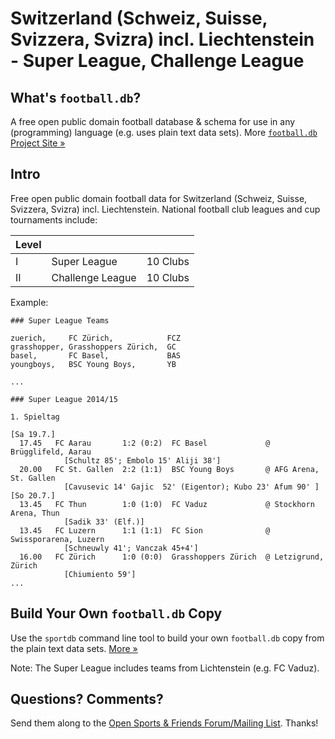 # Switzerland (Schweiz, Suisse, Svizzera, Svizra) incl. Liechtenstein - Super League, Challenge League

## What's `football.db`?

A free open public domain football database & schema
for use in any (programming) language (e.g. uses plain text data sets).
More [`football.db` Project Site »](http://openfootball.github.io)

## Intro

Free open public domain football data for Switzerland (Schweiz, Suisse, Svizzera, Svizra)
incl. Liechtenstein.
National football club leagues and cup tournaments include:

| Level |                                |            |
| ----- | ------------------------------ | ---------- |
| I     |  Super League                  |  10 Clubs  |
| II    |  Challenge League              |  10 Clubs  | 


Example:

```
### Super League Teams

zuerich,     FC Zürich,            FCZ
grasshopper, Grasshoppers Zürich,  GC
basel,       FC Basel,             BAS
youngboys,   BSC Young Boys,       YB

...
```

```
### Super League 2014/15

1. Spieltag

[Sa 19.7.]
  17.45   FC Aarau       1:2 (0:2)  FC Basel             @ Brügglifeld, Aarau
            [Schultz 85'; Embolo 15' Aliji 38']
  20.00   FC St. Gallen  2:2 (1:1)  BSC Young Boys       @ AFG Arena, St. Gallen
            [Cavusevic 14' Gajic  52' (Eigentor); Kubo 23' Afum 90' ]
[So 20.7.]
  13.45   FC Thun        1:0 (1:0)  FC Vaduz             @ Stockhorn Arena, Thun
            [Sadik 33' (Elf.)]
  13.45   FC Luzern      1:1 (1:1)  FC Sion              @ Swissporarena, Luzern
            [Schneuwly 41'; Vanczak 45+4']
  16.00   FC Zürich      1:0 (0:0)  Grasshoppers Zürich  @ Letzigrund, Zürich
            [Chiumiento 59']
...
```



## Build Your Own `football.db` Copy

Use the `sportdb` command line tool to build your own `football.db` copy
from the plain text data sets. [More »](https://github.com/openfootball/datafile)


Note:  The Super League includes teams from Lichtenstein (e.g. FC Vaduz).


## Questions? Comments?

Send them along to the
[Open Sports & Friends Forum/Mailing List](http://groups.google.com/group/opensport).
Thanks!

